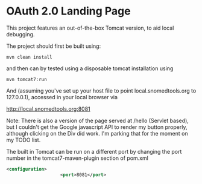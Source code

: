 OAuth 2.0 Landing Page
======================

This project features an out-of-the-box Tomcat version, to aid local debugging.

The project should first be built using:

```
mvn clean install
```

and then can by tested using a disposable tomcat installation using

```
mvn tomcat7:run
```

And (assuming you've set up your host file to point local.snomedtools.org to 127.0.0.1), accessed in your local browser via

http://local.snomedtools.org:8081

Note: There is also a version of the page served at /hello (Servlet based), but I couldn't get the Google javascript API to render my button properly, although clicking on the Div did work.  I'm parking that for the moment on my TODO list.

The built in Tomcat can be run on a different port by changing the port number in the tomcat7-maven-plugin section of pom.xml

```xml
<configuration>
					<port>8081</port>
```
